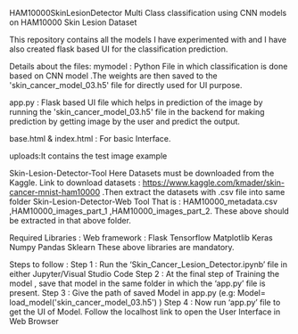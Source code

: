 HAM10000SkinLesionDetector
Multi Class classification using CNN models on HAM10000 Skin Lesion Dataset

This repository contains all the models I have experimented with and I have also created flask based UI for the classification prediction.

Details about the files: mymodel : Python File in which classification is done based on CNN model .The weights are then saved to the 'skin_cancer_model_03.h5' file for directly used for UI purpose.

app.py : Flask based UI file which helps in prediction of the image by running the 'skin_cancer_model_03.h5' file in the backend for making prediction by getting image by the user and predict the output.

base.html & index.html : For basic Interface.

uploads:It contains the test image example

Skin-Lesion-Detector-Tool
Here Datasets must be downloaded from the Kaggle. Link to download datasets : https://www.kaggle.com/kmader/skin-cancer-mnist-ham10000 .Then extract the datasets with .csv file into same folder Skin-Lesion-Detector-Web Tool That is : HAM10000_metadata.csv ,HAM10000_images_part_1 ,HAM10000_images_part_2. These above should be extracted in that above folder.

Required Libraries : Web framework : Flask Tensorflow Matplotlib Keras Numpy Pandas Sklearn These above libraries are mandatory.

Steps to follow : 
Step 1 : Run the ‘Skin_Cancer_Lesion_Detector.ipynb’ file in either Jupyter/Visual Studio Code 
Step 2 : At the final step of Training the model , save that model in the same folder in which the ‘app.py’ file is present. 
Step 3 : Give the path of saved Model in app.py (e.g: Model= load_model('skin_cancer_model_03.h5') ) 
Step 4 : Now run ‘app.py’ file to get the UI of Model. Follow the localhost link to open the User Interface in Web Browser
